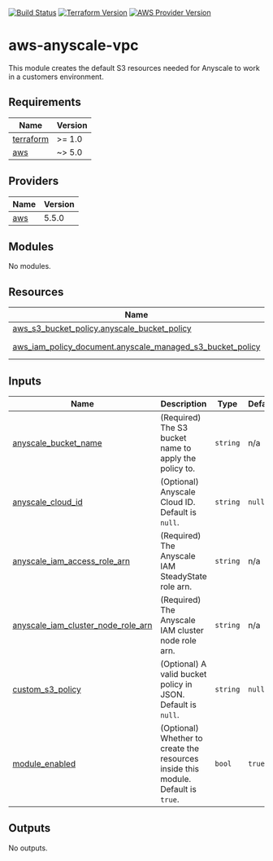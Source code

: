 [![Build Status][badge-build]][build-status]
[![Terraform Version][badge-terraform]](https://github.com/hashicorp/terraform/releases)
[![AWS Provider Version][badge-tf-aws]](https://github.com/terraform-providers/terraform-provider-aws/releases)

# aws-anyscale-vpc
This module creates the default S3 resources needed for Anyscale to work in a customers environment.

<!-- BEGINNING OF PRE-COMMIT-TERRAFORM DOCS HOOK -->
## Requirements

| Name                                                                      | Version |
| ------------------------------------------------------------------------- | ------- |
| <a name="requirement_terraform"></a> [terraform](#requirement\_terraform) | >= 1.0  |
| <a name="requirement_aws"></a> [aws](#requirement\_aws)                   | ~> 5.0  |

## Providers

| Name                                              | Version |
| ------------------------------------------------- | ------- |
| <a name="provider_aws"></a> [aws](#provider\_aws) | 5.5.0   |

## Modules

No modules.

## Resources

| Name                                                                                                                                                            | Type        |
| --------------------------------------------------------------------------------------------------------------------------------------------------------------- | ----------- |
| [aws_s3_bucket_policy.anyscale_bucket_policy](https://registry.terraform.io/providers/hashicorp/aws/latest/docs/resources/s3_bucket_policy)                     | resource    |
| [aws_iam_policy_document.anyscale_managed_s3_bucket_policy](https://registry.terraform.io/providers/hashicorp/aws/latest/docs/data-sources/iam_policy_document) | data source |

## Inputs

| Name                                                                                                                                               | Description                                                                       | Type     | Default | Required |
| -------------------------------------------------------------------------------------------------------------------------------------------------- | --------------------------------------------------------------------------------- | -------- | ------- | :------: |
| <a name="input_anyscale_bucket_name"></a> [anyscale\_bucket\_name](#input\_anyscale\_bucket\_name)                                                 | (Required) The S3 bucket name to apply the policy to.                             | `string` | n/a     |   yes    |
| <a name="input_anyscale_cloud_id"></a> [anyscale\_cloud\_id](#input\_anyscale\_cloud\_id)                                                          | (Optional) Anyscale Cloud ID. Default is `null`.                                  | `string` | `null`  |    no    |
| <a name="input_anyscale_iam_access_role_arn"></a> [anyscale\_iam\_access\_role\_arn](#input\_anyscale\_iam\_access\_role\_arn)                     | (Required) The Anyscale IAM SteadyState role arn.                                 | `string` | n/a     |   yes    |
| <a name="input_anyscale_iam_cluster_node_role_arn"></a> [anyscale\_iam\_cluster\_node\_role\_arn](#input\_anyscale\_iam\_cluster\_node\_role\_arn) | (Required) The Anyscale IAM cluster node role arn.                                | `string` | n/a     |   yes    |
| <a name="input_custom_s3_policy"></a> [custom\_s3\_policy](#input\_custom\_s3\_policy)                                                             | (Optional) A valid bucket policy in JSON. Default is `null`.                      | `string` | `null`  |    no    |
| <a name="input_module_enabled"></a> [module\_enabled](#input\_module\_enabled)                                                                     | (Optional) Whether to create the resources inside this module. Default is `true`. | `bool`   | `true`  |    no    |

## Outputs

No outputs.
<!-- END OF PRE-COMMIT-TERRAFORM DOCS HOOK -->

<!-- References -->
[Terraform]: https://www.terraform.io
[Issues]: https://github.com/anyscale/sa-sandbox-terraform/issues
[badge-build]: https://github.com/anyscale/sa-sandbox-terraform/workflows/CI/CD%20Pipeline/badge.svg
[badge-terraform]: https://img.shields.io/badge/terraform-1.x%20-623CE4.svg?logo=terraform
[badge-tf-aws]: https://img.shields.io/badge/AWS-5.+-F8991D.svg?logo=terraform
[build-status]: https://github.com/anyscale/sa-sandbox-terraform/actions
